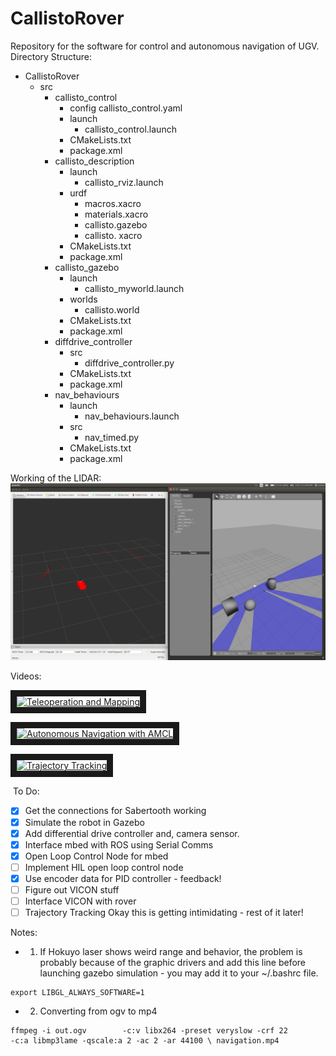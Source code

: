 # CallistoRover
Repository for the software for control and autonomous navigation of UGV.
Directory Structure: 
- CallistoRover
  - src 
    - callisto_control
      - config 
        callisto_control.yaml
      - launch 
        - callisto_control.launch
      - CMakeLists.txt
      - package.xml
    - callisto_description 
      - launch 
        - callisto_rviz.launch
      - urdf 
        - macros.xacro 
        - materials.xacro 
        - callisto.gazebo
        - callisto. xacro 
       - CMakeLists.txt
       - package.xml
     - callisto_gazebo
       - launch
         - callisto_myworld.launch
       - worlds
         - callisto.world
       - CMakeLists.txt
       - package.xml
     - diffdrive_controller
       - src
         - diffdrive_controller.py
       - CMakeLists.txt
       - package.xml
     - nav_behaviours
       - launch 
         - nav_behaviours.launch
       - src
         - nav_timed.py
       - CMakeLists.txt
       - package.xml
       
Working of the LIDAR:
![](/images/laser.png)

Videos:

<a href="https://www.youtube.com/watch?v=vewtGyf9uSo&t=2s" target="_blank"><img src="https://i.ytimg.com/vi/vewtGyf9uSo/hqdefault.jpg?custom=true&w=336&h=188&stc=true&jpg444=true&jpgq=90&sp=68&sat=0.3&sigh=OgGL06-jMYgpFNx8oOrUetsa3hc" alt="Teleoperation and Mapping" width="240" height="180" border="10" /></a>


<a href="https://www.youtube.com/watch?v=-S2_TLgltj8" target="_blank"><img src="https://i.ytimg.com/vi/-S2_TLgltj8/hqdefault.jpg?custom=true&w=336&h=188&stc=true&jpg444=true&jpgq=90&sp=68&sat=0.3&sigh=jG1sKAO51Nnar-ijQ_CPH6xkco0" alt="Autonomous Navigation with AMCL" width="240" height="180" border="10" /></a>


<a href="https://goo.gl/photos/nmXYycaKVH1yMC3G9" target="_blank"><img src="https://lh3.googleusercontent.com/LTIWOhX_Uc8lWjo0i4cZI0cqgiaAOq_9a7IJA8IKMLfwu8WBUfPZ3q7BbmeAlETHdsNsjyJSfw8_5aupvpemRNS2hOoiB5ejP1j8xIrQZiFH1xLjqF39teBuP9KLyOQk2xzSDP5eRxrxFP14n7w_aHa9X11ty8CXGvkylqNhpho9ltcAuOUAPDnTCalrStW9yyi08DpG3F5MXiaJ0dTwMJMVDUCzb0qJC9V0V-3E_DAblD3syx-rnxvPf-BgAW8PyGNR71rkNmJSBpCPjOr23RmcYgueybx5Qa_af31Frx8M683foQDHeNOWw1GTJlynsw9zuVFf-LXdYvNAkeEOZQkuVROOa5RXga98fI81Ac9b1nCVCnhTtFbNbw8ijjLTUowz3O5tazoVLShzjk5FwbT45Kh0__SXjpZEA6F4y1-aJDYpTd_fyxKHdDSAheEGMstbNs8v5mxL6CyAJSlWvWil34kxfF2O1-JffLwBvDobRHQXD9G_jreS1V4pFn3sbElk5tCblkrN3r7GjmHqo8sZb1IYfvMgYdyWECR3YM1TSiUA2JIcuVf5AwA_roveQthg3Zt_jDVlsK6CJ0ccDqzk9_eom3r6CIolgYVKAdnQwZgU6YD2Pw=w1713-h963-no" alt="Trajectory Tracking" width="240" height="180" border="10" /></a>

 
![]()
To Do:
- [x] Get the connections for Sabertooth working
- [x] Simulate the robot in Gazebo
- [x] Add differential drive controller and, camera sensor.
- [x] Interface mbed with ROS using Serial Comms 
- [x] Open Loop Control Node for mbed 
- [ ] Implement HIL open loop control node
- [x] Use encoder data for PID controller - feedback!
- [ ] Figure out VICON stuff 
- [ ] Interface VICON with rover 
- [ ] Trajectory Tracking 
Okay this is getting intimidating - rest of it later!
 
Notes: 
 - 1. If Hokuyo laser shows weird range and behavior, the problem is probably because of the graphic drivers and add this line before launching gazebo simulation - you may add it to your ~/.bashrc file. 
 
 ```
 export LIBGL_ALWAYS_SOFTWARE=1
 ```
 
- 2. Converting from ogv to mp4

```
ffmpeg -i out.ogv        -c:v libx264 -preset veryslow -crf 22        -c:a libmp3lame -qscale:a 2 -ac 2 -ar 44100 \ navigation.mp4

```
